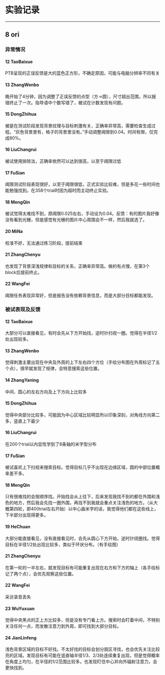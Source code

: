 # 实验记录

--------------
## 8 ori

### 异常情况
#### 12 TaoBaixue
PTB呈现的正误反馈是大的蓝色正方形，不确定原因，可能与电脑分辨率不同有关

#### 13 ZhangWenbo
晚开始了4分钟，因为调整了正误反馈的点型（方→圆），尺寸超出范围，所以报错终止了一次。指导语中个数写错了，被试在计数发现有问题。

#### 15 DongZhihua
被是在测试阶段发现背景纹理与目标刺激有关，正确率异常高，需要检查生成过程。“灰色背景里有，格子的背景里没有。”手动调整阈限到0.04。时间有限，仅完成80%。

#### 16 LiuChangrui
被试使用排除法，正确率依然可以达到很高，以至于阈限过低

#### 17 FuSian
阈限测试阶段表现很好，以至于阈限很低，正式实验比较难，但是多花一些时间也能勉强找到。在358个trial时因为超时而主动终止实验。

#### 18 MengQin
被试觉得太难找不到，原阈限0.025左右，手动设为0.04。反馈：有的图片我好像没有看到光栅，但是感觉有光栅的图片中心周围会不一样，然后我就选了。

#### 20 MiNa
校准不好，无法通过练习阶段，提前结束

#### 21 ZhangChenyu
也发现了背景深浅规律和目标的关系，正确率异常高。做的有点慢，在第3个block后提前终止。

#### 22 WangFei
阈限任务表现异常好，但是报告没有依赖背景信息，而是大部分目标都能发现。

### 被试表现及反馈
#### 12 TaoBaixue
大部分可以直接看见，有时会先从下方开始找，逆时针扫视一圈。觉得在半径1/2处出现较多。

#### 13 ZhangWenbo
觉得刺激主要出现在中央及外周的上下左右四个方位（手绘分布图在外周标记了五个点），很早就发现了规律，会特意搜索这些位置。

#### 14 ZhangYaning
中间、圆心的左右方向及上下方向上比较多

#### 15 DongZhihua
觉得中央部分比较多，可能因为中心区域比较明显所以印象深刻，对角线方向第二多，竖直上下最少

#### 16 LiuChangrui
在200个trial以内显性学到了8条轴的米字型分布

#### 17 FuSian
被试喜欢上下扫视来搜索目标。觉得目标几乎不出现在边缘区域，圆的中部位置概率差不多。

#### 18 MengQin
只有很难找的会按顺序找。开始找会从上往下，后来发现我找不到的都在外围和浅色的地方，然后我会先找一圈外围，再找不到我就会重点关注浅色的地方。（从大概第四轮，即400trial左右开始）以中心画米字的话，我觉得他们都在这些线上，下半部分出现得更多。

#### 19 HeChuan
大部分能直接看见，没有直接看见时，会先从圆心下方开始，逆时针绕圈找。觉得目标在半径1/2处出现比较多，类似于环状分布。（有手绘图）

#### 21 ZhangChenyu
在第一轮的一半左右，就发现目标有可能重复出现在右方和下方的轴上（各手绘标记了两个点），会优先观察这些位置。

#### 22 WangFei
采访录音丢失

#### 23 WuYuxuan
觉得中央黑点的正上方比较多，但是没有专门看上方。搜索时会盯着中间，不特别关注任何一点，而发散注意力到外周，即可找到大部分目标。

#### 24 JianLinfeng
浅色背景区域的目标不好找。不太好找的目标会划分扇区寻找，也会优先关注比较亮的区域。发现目标有可能在竖直轴半径1/3、2/3处连续重复出现，但是觉得概率在角度上均匀，在半径的1/2范围比较多。也发现盯住中心并向外辐射注意力，会更快找到。
